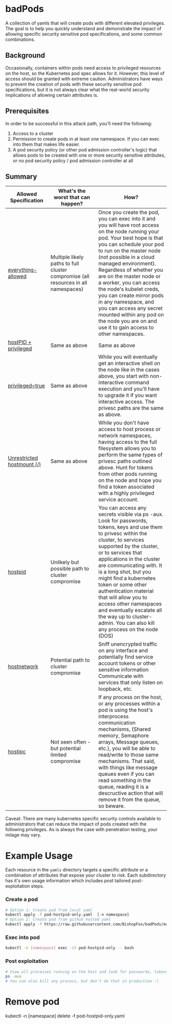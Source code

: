 # badPods

A collection of yamls that will create pods with different elevated privileges. The goal is to help you quickly understand and demonstrate the impact of allowing specific security sensitive pod specifications, and some common combinations.

## Background
Occasionally, containers within pods need access to privileged resources on the host, so the Kubernetes pod spec allows for it. However, this level of access should be granted with extreme caution. Administrators have ways to prevent the creation of pods with these security sensitive pod specifications, but it is not always clear what the real-world security implications of allowing certain attributes is. 

## Prerequisites
In order to be successful in this attack path, you'll need the following: 

1. Access to a cluster 
1. Permission to create pods in at least one namespace. If you can exec into them that makes life easier.  
1. A pod security policy (or other pod admission controller's logic) that allows pods to be created with one or more security sensitive attributes, or no pod security policy / pod admission controller at all


## Summary

Allowed Specification | What's the worst that can happen? | How?
-- | -- | -- 
[everything-allowed](yaml/everything-allowed/README.md) | Multiple likely paths to full cluster compromise (all resources in all namespaces) <img width=800/>| Once you create the pod, you can exec into it and you will have root access on the node running your pod. Your best hope is that you can schedule your pod to run on the master node (not possible in a cloud managed environment). Regardless of whether you are on the master node or a worker, you can access the node's kubelet creds, you can create mirror pods in any namespace, and you can access any secret mounted within any pod on the node you are on and use it to gain access to other namespaces.
[hostPID + privileged](yaml/priv-and-hostpid/README.md) |  Same as above | Same as above 
[privileged=true](yaml/priv-only/README.md) | Same as above | While you will eventually get an interactive shell on the node like in the cases above, you start with non-interactive command execution and you'll have to upgrade it if you want interactive access. The privesc paths are the same as above.
[Unrestricted hostmount (/)](yaml/hostpath-only/README.md) | Same as above | While you don't have access to host process or network namespaces, having access to the full filesystem allows you to perform the same types of privesc paths outlined above. Hunt for tokens from other pods running on the node and hope you find a token associated with a highly privileged service account.
[hostpid](yaml/hostpid-only/README.md) | Unlikely but possible path to cluster compromise <br> | You can access any secrets visible via ps -aux.  Look for passwords, tokens, keys and use them to privesc within the cluster, to services supported by the cluster, or to services that applications in the cluster are communicating with. It is a long shot, but you might find a kubernetes token or some other authentication material that will allow you to access other namespaces and eventually escalate all the way up to cluster-admin.   You can also kill any process on the node (DOS) 
[hostnetwork](yaml/hostnetwork-only/README.md) | Potential path to cluster compromise | Sniff unencrypted traffic on any interface and potentially find service account tokens or other sensitive information <br> Communicate with services that only listen on loopback, etc.
[hostipc](yaml/hostipc-only/README.md) | Not seen often - but potential limited compromise |  If any process on the host, or any processes within a pod is using the host's interprocess communication mechanisms, (Shared memory, Semaphore arrays, Message queues, etc.), you will be able to read/write to those same mechanisms. That said, with things like message queues even if you can read something in the queue, reading it is a descructive action that will remove it from the queue, so beware. 


Caveat: There are many kubernetes specific security controls available to administrators that can reduce the impact of pods created with the following privileges. As is always the case with penetration testing, your milage may vary.


# Example Usage
 Each resource in the `yamls` directory targets a specific attribute or a combination of attributes that expose your cluster to risk. Each subdirectory has it's own usage information which includes post tailored post-exploitation steps.  

### Create a pod
```bash
# Option 1: Create pod from local yaml 
kubectl apply -f pod-hostpid-only.yaml  [-n namespace] 
# Option 2: Create pod from github hosted yaml
kubectl apply -f https://raw.githubusercontent.com/BishopFox/badPods/main/yaml/pod-hostpid-only.yaml [-n namespace] 
```

### Exec into pod 
```bash 
kubectl -n [namespace] exec -it pod-hostpid-only -- bash
```
### Post exploitation
```bash
# View all processes running on the host and look for passwords, tokens, keys, etc.
ps -aux
# You can also kill any process, but don't do that in production :)
```
# Remove pod
kubectl -n [namespace] delete -f pod-hostpid-only.yaml